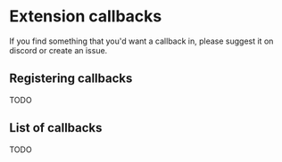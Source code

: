 # Extension callbacks
If you find something that you'd want a callback in, please suggest it on discord or create an issue.

## Registering callbacks
TODO

## List of callbacks
TODO
